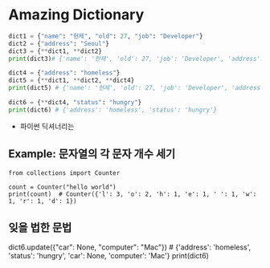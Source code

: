 # Amazing Dictionary

```python
dict1 = {"name": "현제", "old": 27, "job": "Developer"}
dict2 = {"address": "Seoul"}
dict3 = {**dict1, **dict2}
print(dict3)# {'name': '현제', 'old': 27, 'job': 'Developer', 'address': 'Seoul'}

dict4 = {"address": "homeless"}
dict5 = {**dict1, **dict2, **dict4}
print(dict5) # {'name': '현제', 'old': 27, 'job': 'Developer', 'address': 'homeless'}

dict6 = {**dict4, "status": "hungry"}
print(dict6) # {'address': 'homeless', 'status': 'hungry'}
```

- 파이썬 딕셔너리는 

## Example: 문자열의 각 문자 개수 세기

```
from collections import Counter

count = Counter("hello world")
print(count)  # Counter({'l': 3, 'o': 2, 'h': 1, 'e': 1, ' ': 1, 'w': 1, 'r': 1, 'd': 1})
```

## 잊을 법한 문법
dict6.update({"car": None, "computer": "Mac"}) # {'address': 'homeless', 'status': 'hungry', 'car': None, 'computer': 'Mac'}
print(dict6)
